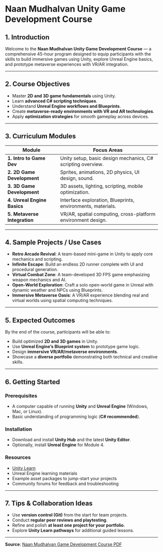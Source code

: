 # Naan Mudhalvan Unity Game Development Course  

## 1. Introduction
Welcome to the **Naan Mudhalvan Unity Game Development Course** — a comprehensive 45-hour program designed to equip participants with the skills to build immersive games using Unity, explore Unreal Engine basics, and prototype metaverse experiences with VR/AR integration.

---

## 2. Course Objectives
- Master **2D and 3D game fundamentals** using Unity.  
- Learn **advanced C# scripting techniques**.  
- Understand **Unreal Engine workflows and Blueprints**.   
- Create **metaverse-ready environments with VR and AR technologies**.  
- Apply **optimization strategies** for smooth gameplay across devices.

---

## 3. Curriculum Modules

| Module | Focus Areas |
|--------|-------------|
| **1. Intro to Game Dev** | Unity setup, basic design mechanics, C# scripting overview. |
| **2. 2D Game Development** | Sprites, animations, 2D physics, UI design, sound. |
| **3. 3D Game Development** | 3D assets, lighting, scripting, mobile optimization. |
| **4. Unreal Engine Basics** | Interface exploration, Blueprints, environments, materials. |
| **5. Metaverse Integration** | VR/AR, spatial computing, cross-platform environment design. |

---

## 4. Sample Projects / Use Cases
- **Retro Arcade Revival**: A team-based mini-game in Unity to apply core mechanics and scripting.  
- **Infinite Escape**: Build an endless 2D runner complete with UI and procedural generation.  
- **Virtual Combat Zone**: A team-developed 3D FPS game emphasizing weapon mechanics and AI.  
- **Open-World Exploration**: Craft a solo open-world game in Unreal with dynamic weather and NPCs using Blueprints.  
- **Immersive Metaverse Oasis**: A VR/AR experience blending real and virtual worlds using spatial computing techniques.  

---

## 5. Expected Outcomes
By the end of the course, participants will be able to:
- Build optimized **2D and 3D games** in Unity.  
- Use **Unreal Engine’s Blueprint system** to prototype game logic.  
- Design **immersive VR/AR/metaverse environments**.  
- Showcase a **diverse portfolio** demonstrating both technical and creative skills.  

---

## 6. Getting Started

### Prerequisites
- A computer capable of running **Unity** and **Unreal Engine** (Windows, Mac, or Linux).  
- Basic understanding of programming logic (**C# recommended**).

### Installation
- Download and install **Unity Hub** and the latest **Unity Editor**.  
- Optionally, install **Unreal Engine** for Module 4.

### Resources
- [Unity Learn](https://learn.unity.com)  
- Unreal Engine learning materials  
- Example asset packages to jump-start your projects  
- Community forums for feedback and troubleshooting  

---

## 7. Tips & Collaboration Ideas
- Use **version control (Git)** from the start for team projects.  
- Conduct **regular peer reviews and playtesting**.  
- Refine and polish **at least one project for your portfolio**.  
- Explore **Unity Learn pathways** for additional guided lessons.  

---

**Source**: [Naan Mudhalvan Game Development Course PDF](https://kb.naanmudhalvan.in/Special%3AFilepath/Game2425o.pdf)
